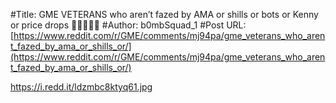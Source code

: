 #Title: GME VETERANS who aren’t fazed by AMA or shills or bots or Kenny or price drops 🦍💪🚀💎🙌
#Author: b0mbSquad_1
#Post URL: [https://www.reddit.com/r/GME/comments/mj94pa/gme_veterans_who_arent_fazed_by_ama_or_shills_or/](https://www.reddit.com/r/GME/comments/mj94pa/gme_veterans_who_arent_fazed_by_ama_or_shills_or/)


https://i.redd.it/ldzmbc8ktyq61.jpg